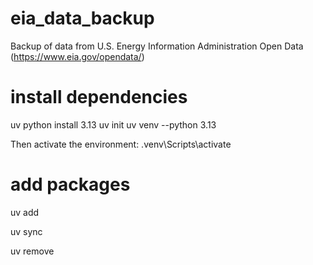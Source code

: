 # eia_data_backup
Backup of data from U.S. Energy Information Administration Open Data (https://www.eia.gov/opendata/)
# install dependencies

uv python install 3.13
uv init <NAME OF PROJECT>
uv venv --python 3.13

Then activate the environment: .venv\Scripts\activate

# add packages
uv add <PACKAGE NAME>	

uv sync

uv remove <PACKAGE NAME>